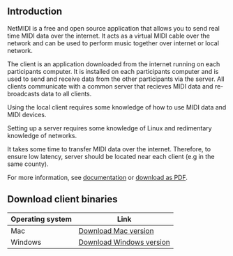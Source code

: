 
## Introduction

NetMIDI is a free and open source application that allows you to send real time MIDI data over the internet. It acts as a virtual MIDI cable over the network and can be used to perform music together over internet or local network.

The client is an application downloaded from the internet running on each participants computer. It is installed on each participants computer and is used to send and receive data from the other participants via the server. All clients communicate with a common server that recieves MIDI data and re-broadcasts data to all clients.

Using the local client requires some knowledge of how to use MIDI data and MIDI devices.

Setting up a server requires some knowledge of Linux and redimentary knowledge of networks. 

It takes some time to transfer MIDI data over the internet. Therefore, to ensure low latency, server should be located near each client (e.g in the same county).

For more information, see [documentation](./doc/markdown/NetMidi_System_Documentation.md) or [download as PDF](./doc/binary/NetMidi_System_Documentation.pdf).


## Download client binaries




| Operating system | Link    |
| ---------------- | ----------- |
| Mac          | [Download Mac version](https://f001.backblazeb2.com/file/badeand-public-files/main_1cc98d5_20240404_1921/client-max.zip) |
| Windows          | [Download Windows version](https://f001.backblazeb2.com/file/badeand-public-files/main_1cc98d5_20240404_1921/client-max-win.zip) |



